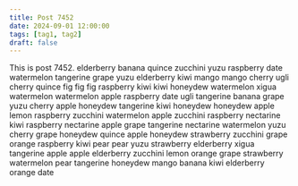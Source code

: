 ```yaml
---
title: Post 7452
date: 2024-09-01 12:00:00
tags: [tag1, tag2]
draft: false
---
```

This is post 7452.
elderberry
banana
quince
zucchini
yuzu
raspberry
date
watermelon
tangerine
grape
yuzu
elderberry
kiwi
mango
mango
cherry
ugli
cherry
quince
fig
fig
fig
raspberry
kiwi
kiwi
honeydew
watermelon
xigua
watermelon
watermelon
apple
raspberry
date
ugli
tangerine
banana
grape
yuzu
cherry
apple
honeydew
tangerine
kiwi
honeydew
honeydew
apple
lemon
raspberry
zucchini
watermelon
apple
zucchini
raspberry
nectarine
kiwi
raspberry
nectarine
apple
grape
tangerine
nectarine
watermelon
yuzu
cherry
grape
honeydew
quince
apple
honeydew
strawberry
zucchini
grape
orange
raspberry
kiwi
pear
pear
yuzu
strawberry
elderberry
xigua
tangerine
apple
apple
elderberry
zucchini
lemon
orange
grape
strawberry
watermelon
pear
tangerine
honeydew
mango
banana
kiwi
elderberry
orange
date
